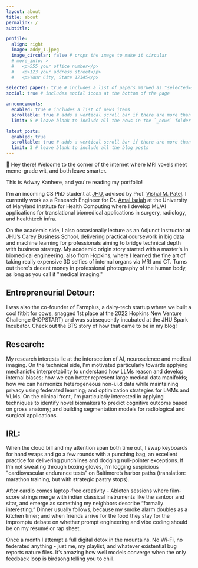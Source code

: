 ```yaml
---
layout: about
title: about
permalink: /
subtitle: 

profile:
  align: right
  image: addy_1.jpeg
  image_circular: false # crops the image to make it circular
  # more_info: >
  #   <p>555 your office number</p>
  #   <p>123 your address street</p>
  #   <p>Your City, State 12345</p>

selected_papers: true # includes a list of papers marked as "selected={true}"
social: true # includes social icons at the bottom of the page

announcements:
  enabled: true # includes a list of news items
  scrollable: true # adds a vertical scroll bar if there are more than 3 news items
  limit: 5 # leave blank to include all the news in the `_news` folder

latest_posts:
  enabled: true
  scrollable: true # adds a vertical scroll bar if there are more than 3 new posts items
  limit: 3 # leave blank to include all the blog posts
---
```


:wave: Hey there! Welcome to the corner of the internet where MRI voxels meet meme-grade wit, and both leave smarter.

This is Adway Kanhere, and you're reading my portfolio! 

I'm an incoming CS PhD student at [JHU](jhu.edu), advised by Prof. [Vishal M. Patel](https://engineering.jhu.edu/faculty/vishal-patel/). I currently work as a Research Engineer for Dr. [Amal Isaiah](isaiahlab.org) at the University of Maryland Institute for Health Computing where I develop ML/AI applications for translational biomedical applications in surgery, radiology, and healthtech infra. 

On the academic side, I also occasionally lecture as an Adjunct Instructor at JHU’s Carey Business School, delivering practical coursework in big data and machine learning for professionals aiming to bridge technical depth with business strategy. My academic origin story started with a master's in biomedical engineering, also from Hopkins, where I learned the fine art of taking really expensive 3D selfies of internal organs via MRI and CT. Turns out there's decent money in professional photography of the human body, as long as you call it "medical imaging."

## Entrepreneurial Detour:

I was also the co-founder of Farmplus, a dairy-tech startup where we built a cool fitbit for cows, snagged 1st place at the 2022 Hopkins New Venture Challenge (HOPSTART) and was subsequently incubated at the JHU Spark Incubator. Check out the BTS story of how that came to be in my blog! 

## Research:

My research interests lie at the intersection of AI, neuroscience and medical imaging. On the technical side, I'm motivated particularly towards applying mechanistic interpretability to understand how LLMs reason and develop internal biases; how we can better represent large medical data manifolds; how we can harmonize heterogeneous non-i.i.d data while maintaining privacy using federated learning; and optimization strategies for LMMs and VLMs. On the clinical front, I'm particularly interested in applying techniques to identify novel biomakers to predict cognitive outcoms based on gross anatomy; and building segmentation models for radiological and surgical applications. 

## IRL:

When the cloud bill and my attention span both time out, I swap keyboards for hand wraps and go a few rounds with a punching bag, an excellent practice for delivering punchlines and dodging null-pointer exceptions. If I’m not sweating through boxing gloves, I’m logging suspicious "cardiovascular endurance tests” on Baltimore’s harbor paths (translation: marathon training, but with strategic pastry stops).

After cardio comes laptop-free creativity - Ableton sessions where film-score strings merge with indian classical instruments like the santoor and sitar, and emerge as something my neighbors describe “formally interesting.” Dinner usually follows, because my smoke alarm doubles as a kitchen timer; and when friends arrive for the food they stay for the impromptu debate on whether prompt engineering and vibe coding should be on my résumé or rap sheet.

Once a month I attempt a full digital detox in the mountains. No Wi-Fi, no federated anything - just me, my playlist, and whatever existential bug reports nature files. It’s amazing how well models converge when the only feedback loop is birdsong telling you to chill.









